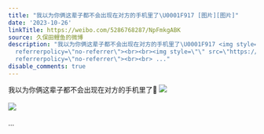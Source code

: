 ```yaml
---
title: "我以为你俩这辈子都不会出现在对方的手机里了\U0001F917 [图片][图片]"
date: '2023-10-26'
linkTitle: https://weibo.com/5286768287/NpFmkgABK
source: 久保田鲤鱼的微博
description: "我以为你俩这辈子都不会出现在对方的手机里了\U0001F917 <img style=\"\" src=\"https://tvax4.sinaimg.cn/large/005LMJWfgy1hj8vtdtb4pj30sg0lcgx1.jpg\"
  referrerpolicy=\"no-referrer\"><br><br><img style=\"\" src=\"https://tvax2.sinaimg.cn/large/005LMJWfgy1hj8vtd48syj30sg0lcn9a.jpg\"
  referrerpolicy=\"no-referrer\"><br><br> ..."
disable_comments: true
---
```

我以为你俩这辈子都不会出现在对方的手机里了🤗 <img style="" src="https://tvax4.sinaimg.cn/large/005LMJWfgy1hj8vtdtb4pj30sg0lcgx1.jpg" referrerpolicy="no-referrer"><br><br><img style="" src="https://tvax2.sinaimg.cn/large/005LMJWfgy1hj8vtd48syj30sg0lcn9a.jpg" referrerpolicy="no-referrer"><br><br> ...